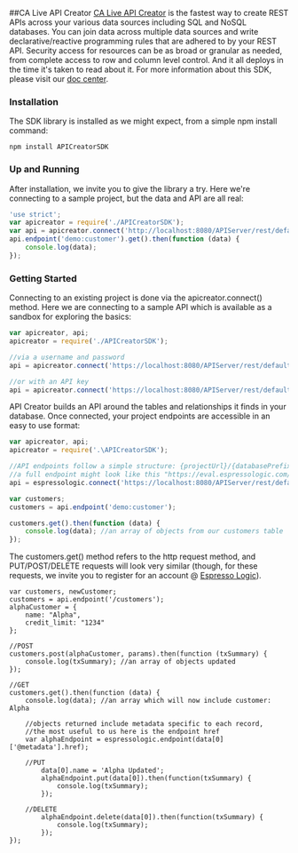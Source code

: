 ##CA Live API Creator
[CA Live API Creator](http://transform.ca.com/CA-Live-API-Creator.html) is the fastest way to create REST APIs across your various data sources including SQL and NoSQL databases. You can join data across multiple data sources and write declarative/reactive programming rules that are adhered to by your REST API. Security access for resources can be as broad or granular as needed, from complete access to row and column level control. And it all deploys in the time it's taken to read about it. For more information about this SDK, please visit our [doc center](http://docs.liveapicreator.com/docs/live-api/nodejs-support).

### Installation
The SDK library is installed as we might expect, from a simple npm install command:

```
npm install APICreatorSDK
```

### Up and Running

After installation, we invite you to give the library a try. Here we're connecting to a sample project, but the data and API are all real:

```javascript
'use strict';
var apicreator = require('./APICreatorSDK');
var api = apicreator.connect('http://localhost:8080/APIServer/rest/default/demo/v1', 'demo', 'Password1');
api.endpoint('demo:customer').get().then(function (data) {
	console.log(data);
});
```

### Getting Started

Connecting to an existing project is done via the apicreator.connect() method. Here we are connecting to a sample API which is available as a sandbox for exploring the basics:

```javascript
var apicreator, api;
apicreator = require('./APICreatorSDK');

//via a username and password
api = apicreator.connect('https://localhost:8080/APIServer/rest/default/demo/v1', 'demo', 'Password1');

//or with an API key
api = apicreator.connect('https://localhost:8080/APIServer/rest/default/demo/v1', 'readonly');
```

API Creator builds an API around the tables and relationships it finds in your database. Once connected, your project endpoints are accessible in an easy to use format:

```javascript
var apicreator, api;
apicreator = require('.\APICreatorSDK');

//API endpoints follow a simple structure: {projectUrl}/{databasePrefix}:{tableName}
//a full endpoint might look like this "https://eval.espressologic.com/rest/livedemo/demo/v1/customer"
api = espressologic.connect('https://localhost:8080/APIServer/rest/default/demo/v1', 'demo', 'Password1');

var customers;
customers = api.endpoint('demo:customer');

customers.get().then(function (data) {
	console.log(data); //an array of objects from our customers table
});
```

The customers.get() method refers to the http request method, and PUT/POST/DELETE requests will look very similar (though, for these requests, we invite you to register for an account @ [Espresso Logic](http://www.espressologic.com/)).

```
var customers, newCustomer;
customers = api.endpoint('/customers');
alphaCustomer = {
    name: "Alpha",
    credit_limit: "1234"
};

//POST
customers.post(alphaCustomer, params).then(function (txSummary) {
	console.log(txSummary); //an array of objects updated
});

//GET
customers.get().then(function (data) {
	console.log(data); //an array which will now include customer: Alpha
	
	//objects returned include metadata specific to each record,
	//the most useful to us here is the endpoint href
    var alphaEndpoint = espressologic.endpoint(data[0]['@metadata'].href);
	
	//PUT
    	data[0].name = 'Alpha Updated';
    	alphaEndpoint.put(data[0]).then(function(txSummary) {
    	    console.log(txSummary);
	    });
	    
	//DELETE
    	alphaEndpoint.delete(data[0]).then(function(txSummary) {
    	    console.log(txSummary);
	    });
});
```
